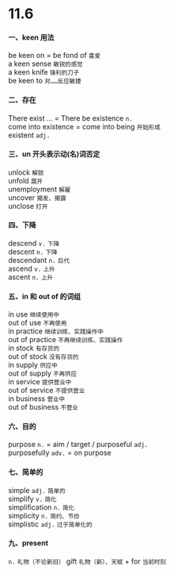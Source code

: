 # 11.6

#### 一、keen 用法

be keen on = be fond of `喜爱`  
a keen sense `敏锐的感觉`  
a keen knife `锋利的刀子`  
be keen to `对……反应敏捷`  

#### 二、存在

There exist ... = There be
existence `n.`  
come into existence = come into being `开始形成`  
existent `adj.`  

#### 三、un 开头表示动(名)词否定

unlock `解锁`  
unfold `展开`  
unemployment `解雇`  
uncover `揭发、揭露`  
unclose `打开`  

#### 四、下降

descend `v.` `下降`  
descent `n.` `下降`  
descendant `n.` `后代`  
ascend `v.` `上升`  
ascent `n.` `上升`  

#### 五、in 和 out of 的词组

in use `继续使用中`  
out of use `不再使用`  
in practice `继续训练、实践操作中`  
out of practice `不再继续训练、实践操作`  
in stock `有存货的`  
out of stock `没有存货的`  
in supply `供应中`  
out of supply `不再供应`  
in service `提供营业中`  
out of service `不提供营业`  
in business `营业中`  
out of business `不营业`  

#### 六、目的

purpose `n.` = aim / target / 
purposeful `adj.`  
purposefully `adv.` = on purpose

#### 七、简单的

simple `adj.` `简单的`  
simplify `v.` `简化`  
simplification `n.` `简化`  
simplicity `n.` `简约、节俭`  
simplistic `adj.` `过于简单化的`  

#### 九、present

`n.` `礼物（不论新旧）` gift `礼物（新）、天赋` + for
     `当前时刻`